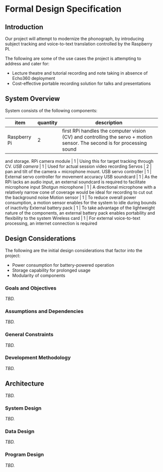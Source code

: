 # Formal Design Specification

## Introduction

Our project will attempt to modernize the phonograph, by introducing subject tracking and voice-to-text translation controlled by the Raspberry PI.

The following are some of the use cases the project is attempting to address and cater for:

* Lecture theatre and tutorial recording and note taking in absence of Echo360 deployment
* Cost-effective portable recording solution for talks and presentations

## System Overview

System consists of the following components:

item | quantity | description
-----|----------|------------
Raspberry Pi | 2 | first RPi handles the computer vision (CV) and controlling the servo + motion sensor. The second is for processing sound
 and storage.
RPi camera module | 1 | Using this for target tracking through CV.
_USB camera_ | 1 | Used for actual session video recording
Servos | 2 | pan and tilt of the camera + microphone mount.
USB servo controller | 1 | External servo controller for movement accuracy
USB soundcard | 1 | As the RPi lacks an audio input, an external soundcard is required to facilitate microphone input
Shotgun microphone | 1 | A directional microphone with a relatively narrow cone of coverage would be ideal for recording to cut out the background noise
Motion sensor | 1 | To reduce overall power consumption, a motion sensor enables for the system to idle during bounds of inactivity
External battery pack | 1 | To take advantage of the lightweight nature of the components, an external battery pack enables portability and flexibility to the system
Wireless card | 1 | For external voice-to-text processing, an internet connection is required

## Design Considerations

The following are the initial design considerations that factor into the project:

* Power consumption for battery-powered operation
* Storage capability for prolonged usage
* Modularity of components

### Goals and Objectives

_TBD._

### Assumptions and Dependencies

_TBD._

### General Constraints

_TBD._

### Development Methodology

_TBD._

## Architecture

_TBD._

### System Design

_TBD._

### Data Design

_TBD._

### Program Design

_TBD._